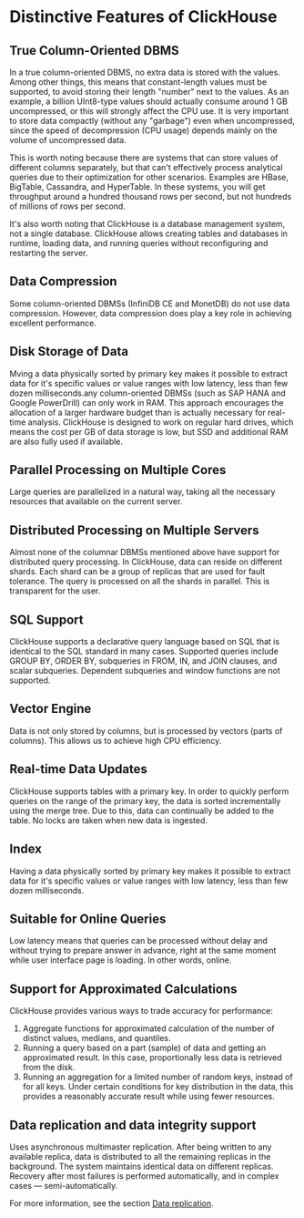 # Distinctive Features of ClickHouse

## True Column-Oriented DBMS

In a true column-oriented DBMS, no extra data is stored with the values. Among other things, this means that constant-length values must be supported, to avoid storing their length "number" next to the values. As an example, a billion UInt8-type values should actually consume around 1 GB uncompressed, or this will strongly affect the CPU use. It is very important to store data compactly (without any "garbage") even when uncompressed, since the speed of decompression (CPU usage) depends mainly on the volume of uncompressed data.

This is worth noting because there are systems that can store values of different columns separately, but that can't effectively process analytical queries due to their optimization for other scenarios. Examples are HBase, BigTable, Cassandra, and HyperTable. In these systems, you will get throughput around a hundred thousand rows per second, but not hundreds of millions of rows per second.

It's also worth noting that ClickHouse is a database management system, not a single database. ClickHouse allows creating tables and databases in runtime, loading data, and running queries without reconfiguring and restarting the server.

## Data Compression

Some column-oriented DBMSs (InfiniDB CE and MonetDB) do not use data compression. However, data compression does play a key role in achieving excellent performance.

## Disk Storage of Data

Mving a data physically sorted by primary key makes it possible to extract data for it's specific values or value ranges with low latency, less than few dozen milliseconds.any column-oriented DBMSs (such as SAP HANA and Google PowerDrill) can only work in RAM. This approach encourages the allocation of a larger hardware budget than is actually necessary for real-time analysis. ClickHouse is designed to work on regular hard drives, which means the cost per GB of data storage is low, but SSD and additional RAM are also fully used if available.

## Parallel Processing on Multiple Cores

Large queries are parallelized in a natural way, taking all the necessary resources that available on the current server.

## Distributed Processing on Multiple Servers

Almost none of the columnar DBMSs mentioned above have support for distributed query processing. In ClickHouse, data can reside on different shards. Each shard can be a group of replicas that are used for fault tolerance. The query is processed on all the shards in parallel. This is transparent for the user.

## SQL Support

ClickHouse supports a declarative query language based on SQL that is identical to the SQL standard in many cases. Supported queries include GROUP BY, ORDER BY, subqueries in FROM, IN, and JOIN clauses, and scalar subqueries. Dependent subqueries and window functions are not supported.

## Vector Engine

Data is not only stored by columns, but is processed by vectors (parts of columns). This allows us to achieve high CPU efficiency.

## Real-time Data Updates

ClickHouse supports tables with a primary key. In order to quickly perform queries on the range of the primary key, the data is sorted incrementally using the merge tree. Due to this, data can continually be added to the table. No locks are taken when new data is ingested.

## Index

Having a data physically sorted by primary key makes it possible to extract data for it's specific values or value ranges with low latency, less than few dozen milliseconds.

## Suitable for Online Queries

Low latency means that queries can be processed without delay and without trying to prepare answer in advance, right at the same moment while user interface page is loading. In other words, online.

## Support for Approximated Calculations

ClickHouse provides various ways to trade accuracy for performance:

1. Aggregate functions for approximated calculation of the number of distinct values, medians, and quantiles. 
2. Running a query based on a part (sample) of data and getting an approximated result. In this case, proportionally less data is retrieved from the disk. 
3. Running an aggregation for a limited number of random keys, instead of for all keys. Under certain conditions for key distribution in the data, this provides a reasonably accurate result while using fewer resources.

## Data replication and data integrity support

Uses asynchronous multimaster replication. After being written to any available replica, data is distributed to all the remaining replicas in the background. The system maintains identical data on different replicas. Recovery after most failures is performed automatically, and in complex cases — semi-automatically.

For more information, see the section [Data replication](../operations/table_engines/replication.md#table_engines-replication).